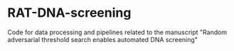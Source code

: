 # RAT-DNA-screening
Code for data processing and pipelines related to the manuscript "Random adversarial threshold search enables automated DNA screening"
